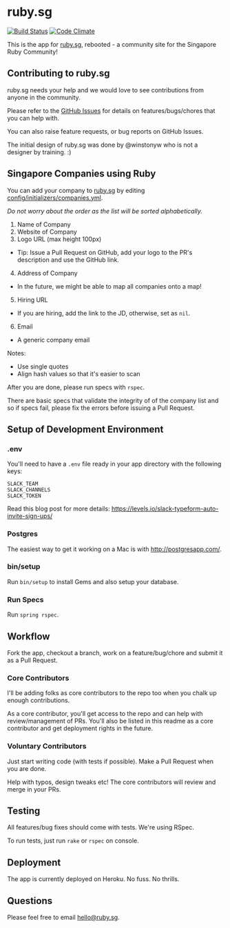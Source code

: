 # ruby.sg

[![Build Status](https://travis-ci.org/rubysg/rubysg-reboot.svg?branch=master)](https://travis-ci.org/rubysg/rubysg-reboot) [![Code Climate](https://codeclimate.com/github/rubysg/rubysg-reboot.svg)](https://codeclimate.com/github/rubysg/rubysg-reboot)

This is the app for [ruby.sg](http://ruby.sg), rebooted - a community site for the Singapore Ruby Community!

## Contributing to ruby.sg

ruby.sg needs your help and we would love to see contributions from anyone in the community.

Please refer to the [GitHub Issues](https://github.com/rubysg/rubysg-reboot/issues) for details on features/bugs/chores that you can help with.

You can also raise feature requests, or bug reports on GitHub Issues.

The initial design of ruby.sg was done by @winstonyw who is not a designer by training. :)

## Singapore Companies using Ruby

You can add your company to [ruby.sg](http://ruby.sg#companies) by editing [config/initializers/companies.yml](https://github.com/rubysg/rubysg-reboot/blob/master/config/initializers/companies.yml).

*Do not worry about the order as the list will be sorted alphabetically.*

1. Name of Company
2. Website of Company
3. Logo URL (max height 100px)
 - Tip: Issue a Pull Request on GitHub, add your logo to the PR's description and use the GitHub link.
4. Address of Company
 - In the future, we might be able to map all companies onto a map!
5. Hiring URL
 - If you are hiring, add the link to the JD, otherwise, set as `nil`.
6. Email
 - A generic company email

Notes:

- Use single quotes
- Align hash values so that it's easier to scan

After you are done, please run specs with `rspec`.

There are basic specs that validate the integrity of of the company list
and so if specs fail, please fix the errors before issuing a Pull Request.

## Setup of Development Environment

### .env

You'll need to have a `.env` file ready in your app directory with the following keys:

```
SLACK_TEAM
SLACK_CHANNELS
SLACK_TOKEN
```

Read this blog post for more details: https://levels.io/slack-typeform-auto-invite-sign-ups/

### Postgres

The easiest way to get it working on a Mac is with http://postgresapp.com/.

### bin/setup

Run `bin/setup` to install Gems and also setup your database.

### Run Specs

Run `spring rspec`.

## Workflow

Fork the app, checkout a branch, work on a feature/bug/chore and submit it as a Pull Request.

### Core Contributors

I'll be adding folks as core contributors to the repo too when you chalk up enough contributions.

As a core contributor, you'll get access to the repo and can help with review/management of PRs.
You'll also be listed in this readme as a core contributor and get deployment rights in the future.

### Voluntary Contributors

Just start writing code (with tests if possible). Make a Pull Request when you are done.

Help with typos, design tweaks etc! The core contributors will review and merge in your PRs.

## Testing

All features/bug fixes should come with tests. We're using RSpec.

To run tests, just run `rake` or `rspec` on console.

## Deployment

The app is currently deployed on Heroku. No fuss. No thrills.

## Questions

Please feel free to email hello@ruby.sg.

